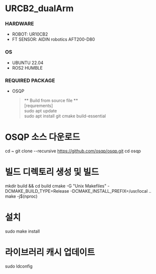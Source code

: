 # URCB2_dualArm

### HARDWARE
* ROBOT: UR10CB2  
* FT SENSOR: AIDIN robotics AFT200-D80

### OS
* UBUNTU 22.04
* ROS2 HUMBLE

### REQUIRED PACKAGE
* OSQP
  > ** Build from source file **  
  > [requrements]  
  > sudo apt update  
  > sudo apt install git cmake build-essential  

# OSQP 소스 다운로드
cd ~
git clone --recursive https://github.com/osqp/osqp.git
cd osqp

# 빌드 디렉토리 생성 및 빌드
mkdir build && cd build
cmake -G "Unix Makefiles" -DCMAKE_BUILD_TYPE=Release -DCMAKE_INSTALL_PREFIX=/usr/local ..
make -j$(nproc)

# 설치
sudo make install

# 라이브러리 캐시 업데이트
sudo ldconfig    
